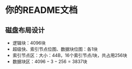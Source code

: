 # 你的README文档
## 磁盘布局设计
- 逻辑块：$4096$块
- 超级快、索引节点位图、数据块位图：各$1$块
- 索引节点区：大小：44B，$16$个索引节点/块，共占用$256$块
- 数据块区：$4096-3-256=3837$块